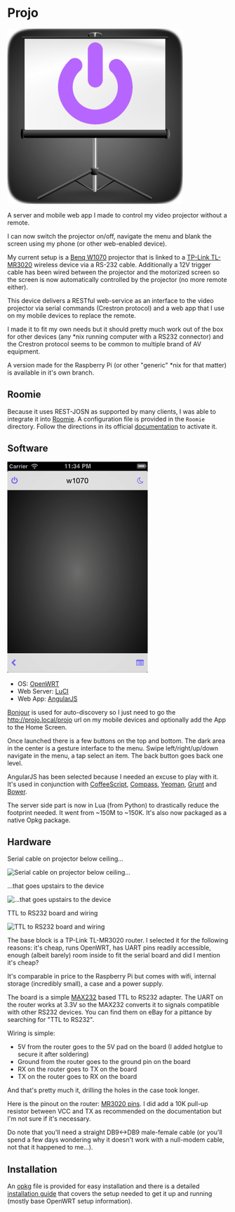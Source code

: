 # Projo

![Logo](ios-webapp-baseimage.png)

A server and mobile web app I made to control my video projector without a
remote.

I can now switch the projector on/off, navigate the menu and blank the screen
using my phone (or other web-enabled device).

My current setup is a [Benq
W1070](http://www.benq.com/product/projector/w1070/) projector that is linked to
a [TP-Link TL-MR3020](http://wiki.openwrt.org/toh/tp-link/tl-mr3020) wireless device via
a RS-232 cable. Additionally a 12V trigger cable has been wired between the projector and
the motorized screen so the screen is now automatically controlled by the
projector (no more remote either).

This device delivers a RESTful web-service as an interface to the video
projector via serial commands (Crestron protocol) and a web app that I use
on my mobile devices to replace the remote.

I made it to fit my own needs but it should pretty much work out of the box for
other devices (any \*nix running computer with a RS232 connector) and the
Crestron protocol seems to be common to multiple brand of AV equipment.

A version made for the Raspberry Pi (or other "generic" \*nix for that matter)
is available in it's own branch.

## Roomie

Because it uses REST-JOSN as supported by many clients, I was able to integrate
it into [Roomie](http://www.roomieremote.com). A configuration file is provided
in the `Roomie` directory. Follow the directions in its official
[documentation](http://www.roomieremote.com/faq/#customDevice) to activate it.

## Software

![Screenshot](screenshot.png)

 * OS: [OpenWRT](https://openwrt.org)
 * Web Server: [LuCI](http://luci.subsignal.org/trac)
 * Web App: [AngularJS](http://angularjs.org)

[Bonjour](http://en.wikipedia.org/wiki/Bonjour_%28software%29) is used for
auto-discovery so I just need to go the http://projo.local/projo url on my mobile
devices and optionally add the App to the Home Screen.

Once launched there is a few buttons on the top and bottom. The dark area in
the center is a gesture interface to the menu. Swipe left/right/up/down
navigate in the menu, a tap select an item. The back button goes back one level.

AngularJS has been selected because I needed an excuse to play with it. It's used
in conjunction with [CoffeeScript](http://coffeescript.org), [Compass](http://compass-style.org), [Yeoman](http://yeoman.io), [Grunt](http://gruntjs.com) and [Bower](http://bower.io).

The server side part is now in Lua (from Python) to drastically reduce the
footprint needed. It went from ~150M to ~150K. It's also now packaged as a
native Opkg package.

## Hardware

Serial cable on projector below ceiling...

![Serial cable on projector below ceiling...](http://farm3.staticflickr.com/2890/9703297446_a1c43fa01d_c.jpg)

...that goes upstairs to the device

![...that goes upstairs to the device](http://farm8.staticflickr.com/7391/9703298054_edb5deed06_c.jpg)

TTL to RS232 board and wiring

![TTL to RS232 board and wiring](http://farm4.staticflickr.com/3674/9700287609_4cc2cd62fa_c.jpg)

The base block is a TP-Link TL-MR3020 router. I selected it for the following
reasons: it's cheap, runs OpenWRT, has UART pins readily accessible, enough
(albeit barely) room inside to fit the serial board and did I mention it's cheap? 

It's comparable in price to the Raspberry Pi but comes with wifi, internal
storage (incredibly small), a case and a power supply.

The board is a simple [MAX232](http://en.wikipedia.org/wiki/MAX232) based TTL
to RS232 adapter. The UART on the router works at 3.3V so the MAX232 converts
it to signals compatible with other RS232 devices. You can find them on eBay
for a pittance by searching for "TTL to RS232".

Wiring is simple:

* 5V from the router goes to the 5V pad on the board (I added hotglue to secure
  it after soldering)
* Ground from the router goes to the ground pin on the board
* RX on the router goes to TX on the board
* TX on the router goes to RX on the board

And that's pretty much it, drilling the holes in the case took longer.

Here is the pinout on the router: [MR3020 pins](http://wiki.openwrt.org/_detail/media/tp-link_mr3020_top-pcb-gpio-pins.jpg?id=toh%3Atp-link%3Atl-mr3020).
I did add a 10K pull-up resistor between VCC and TX as recommended on the
documentation but I'm not sure if it's necessary.

Do note that you'll need a straight DB9<->DB9 male-female cable (or you'll
spend a few days wondering why it doesn't work with a null-modem cable, not
that it happened to me...).

## Installation

An [opkg](http://wiki.openwrt.org/doc/techref/opkg) file is provided for easy
installation and there is a detailed [installation guide](INSTALL.md) that 
covers the setup needed to get it up and running (mostly base OpenWRT setup
information).
